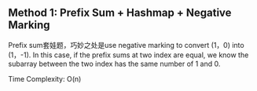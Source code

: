 ## Method 1: Prefix Sum + Hashmap + Negative Marking

Prefix sum套娃题，巧妙之处是use negative marking to convert (1，0) into (1，-1). In this case, if the prefix sums at two index are equal, we know the subarray between the two index has the same number of 1 and 0.

Time Complexity: O(n)
